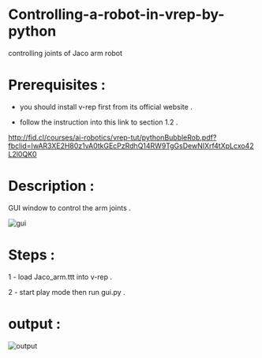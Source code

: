 # Controlling-a-robot-in-vrep-by-python
controlling joints of Jaco arm robot

# Prerequisites :

* you should install v-rep first from its official website .

* follow the instruction into this link to section 1.2 .

http://fid.cl/courses/ai-robotics/vrep-tut/pythonBubbleRob.pdf?fbclid=IwAR3XE2H80z1vA0tkGEcPzRdhQ14RW9TgGsDewNIXrf4tXpLcxo42L2l0QK0 

# Description : 

GUI window to control the arm joints .

![gui](https://github.com/ManarArabi/Controlling-a-robot-in-vrep-by-python/blob/master/gui-screen.PNG)

# Steps :

1 - load Jaco_arm.ttt into v-rep .

2 - start play mode then run gui.py .

# output :

![output](https://github.com/ManarArabi/Controlling-a-robot-in-vrep-by-python/blob/master/output.gif)
